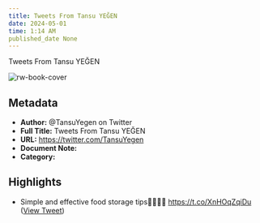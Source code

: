 ```yaml
---
title: Tweets From Tansu YEĞEN
date: 2024-05-01
time: 1:14 AM
published_date None
---
```

Tweets From Tansu YEĞEN

![rw-book-cover](https://pbs.twimg.com/profile_images/1733406256105177088/VboDuWfl.jpg)

## Metadata
- **Author:** @TansuYegen on Twitter
- **Full Title:** Tweets From Tansu YEĞEN
- **URL:** https://twitter.com/TansuYegen
- **Document Note:** 
- **Category:**

## Highlights
- Simple and effective food storage tips🍌🍅🥬🍉 https://t.co/XnHOqZqiDu ([View Tweet](https://twitter.com/TansuYegen/status/1675232950521085962))
